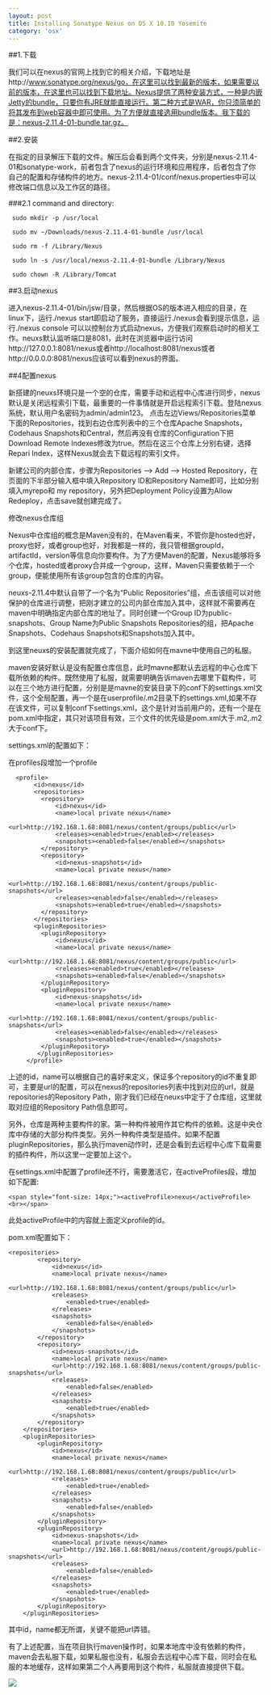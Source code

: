```yaml
---
layout: post
title: Installing Sonatype Nexus on OS X 10.10 Yosemite
category: 'osx'
---
```


##1.下载

我们可以在nexus的官网上找到它的相关介绍，下载地址是http://www.sonatype.org/nexus/go，在这里可以找到最新的版本，如果需要以前的版本，在这里也可以找到下载地址。Nexus提供了两种安装方式，一种是内嵌Jetty的bundle，只要你有JRE就能直接运行。第二种方式是WAR，你只须简单的将其发布到web容器中即可使用。为了方便就直接选用bundle版本。我下载的是：nexus-2.11.4-01-bundle.tar.gz。

##2.安装

在指定的目录解压下载的文件。解压后会看到两个文件夹，分别是nexus-2.11.4-01和sonatype-work，前者包含了nexus的运行环境和应用程序，后者包含了你自己的配置和存储构件的地方。nexus-2.11.4-01/conf/nexus.properties中可以修改端口信息以及工作区的路径。

###2.1 command and directory:

     sudo mkdir -p /usr/local

     sudo mv ~/Downloads/nexus-2.11.4-01-bundle /usr/local

     sudo rm -f /Library/Nexus

     sudo ln -s /usr/local/nexus-2.11.4-01-bundle /Library/Nexus

     sudo chown -R /Library/Tomcat

##3.启动nexus

进入nexus-2.11.4-01/bin/jsw/目录，然后根据OS的版本进入相应的目录，在linux下，运行./nexus start即启动了服务，直接运行./nexus会看到提示信息，运行./nexus console 可以以控制台方式启动nexus，方便我们观察启动时的相关工作。neuxs默认监听端口是8081，此时在浏览器中运行访问http://127.0.0.1:8081/nexus或者http://localhost:8081/nexus或者http://0.0.0.0:8081/nexus应该可以看到nexus的界面。

##4配置nexus

新搭建的neuxs环境只是一个空的仓库，需要手动和远程中心库进行同步，nexus默认是关闭远程索引下载，最重要的一件事情就是开启远程索引下载。登陆nexus系统，默认用户名密码为admin/admin123。 点击左边Views/Repositories菜单下面的Repositories，找到右边仓库列表中的三个仓库Apache Snapshots，Codehaus Snapshots和Central，然后再没有仓库的Configuration下把Download Remote Indexes修改为true。然后在这三个仓库上分别右键，选择Repari Index，这样Nexus就会去下载远程的索引文件。

新建公司的内部仓库，步骤为Repositories –> Add –> Hosted Repository，在页面的下半部分输入框中填入Repository ID和Repository Name即可，比如分别填入myrepo和 my repository，另外把Deployment Policy设置为Allow Redeploy，点击save就创建完成了。

修改nexus仓库组

Nexus中仓库组的概念是Maven没有的，在Maven看来，不管你是hosted也好，proxy也好，或者group也好，对我都是一样的，我只管根据groupId，artifactId，version等信息向你要构件。为了方便Maven的配置，Nexus能够将多个仓库，hosted或者proxy合并成一个group，这样，Maven只需要依赖于一个group，便能使用所有该group包含的仓库的内容。

neuxs-2.11.4中默认自带了一个名为“Public Repositories”组，点击该组可以对他保护的仓库进行调整，把刚才建立的公司内部仓库加入其中，这样就不需要再在maven中明确指定内部仓库的地址了。同时创建一个Group ID为public-snapshots、Group Name为Public Snapshots Repositories的组，把Apache Snapshots、Codehaus Snapshots和Snapshots加入其中。

到这里neuxs的安装配置就完成了，下面介绍如何在mavne中使用自己的私服。

maven安装好默认是没有配置仓库信息，此时mavne都默认去远程的中心仓库下载所依赖的构件。既然使用了私服，就需要明确告诉maven去哪里下载构件，可以在三个地方进行配置，分别是是mavne的安装目录下的conf下的settings.xml文件，这个全局配置，再一个是在userprofile/.m2目录下的settings.xml,如果不存在该文件，可以复制conf下settings.xml，这个是针对当前用户的，还有一个是在pom.xml中指定，其只对该项目有效，三个文件的优先级是pom.xml大于.m2,.m2大于conf下。

settings.xml的配置如下：

在profiles段增加一个profile

      <profile>
           <id>nexus</id>
           <repositories>
             <repository>
                 <id>nexus</id>
                 <name>local private nexus</name>
                 <url>http://192.168.1.68:8081/nexus/content/groups/public</url>
                 <releases><enabled>true</enabled></releases>
                 <snapshots><enabled>false</enabled></snapshots>
             </repository>
             <repository>
                 <id>nexus-snapshots</id>
                 <name>local private nexus</name>
                 <url>http://192.168.1.68:8081/nexus/content/groups/public-snapshots</url>
                 <releases><enabled>false</enabled></releases>
                 <snapshots><enabled>true</enabled></snapshots>
             </repository>
           </repositories>
           <pluginRepositories>
             <pluginRepository>
                 <id>nexus</id>
                 <name>local private nexus</name>
                 <url>http://192.168.1.68:8081/nexus/content/groups/public</url>
                 <releases><enabled>true</enabled></releases>
                 <snapshots><enabled>false</enabled></snapshots>
             </pluginRepository>
             <pluginRepository>
                 <id>nexus-snapshots</id>
                 <name>local private nexus</name>
                 <url>http://192.168.1.68:8081/nexus/content/groups/public-snapshots</url>
                 <releases><enabled>false</enabled></releases>
                 <snapshots><enabled>true</enabled></snapshots>
             </pluginRepository>
            </pluginRepositories>
         </profile>
         

上述的id，name可以根据自己的喜好来定义，保证多个repository的id不重复即可，主要是url的配置，可以在nexus的repositories列表中找到对应的url，就是repositories的Repository Path，刚才我们已经在neuxs中定于了仓库组，这里就取对应组的Repository Path信息即可。

另外，仓库是两种主要构件的家。第一种构件被用作其它构件的依赖。这是中央仓库中存储的大部分构件类型。另外一种构件类型是插件。如果不配置pluginRepositories，那么执行maven动作时，还是会看到去远程中心库下载需要的插件构件，所以这里一定要加上这个。

在settings.xml中配置了profile还不行，需要激活它，在activeProfiles段，增加如下配置:

    <span style="font-size: 14px;"><activeProfile>nexus</activeProfile><br></span>
    
此处activeProfile中的内容就上面定义profile的id。

pom.xml配置如下：

    <repositories>
            <repository>
                <id>nexus</id>
                <name>local private nexus</name>
                <url>http://192.168.1.68:8081/nexus/content/groups/public</url>
                <releases>
                    <enabled>true</enabled>
                </releases>
                <snapshots>
                    <enabled>false</enabled>
                </snapshots>
            </repository>
            <repository>
                <id>nexus-snapshots</id>
                <name>local private nexus</name>
                <url>http://192.168.1.68:8081/nexus/content/groups/public-snapshots</url>
                <releases>
                    <enabled>false</enabled>
                </releases>
                <snapshots>
                    <enabled>true</enabled>
                </snapshots>
            </repository>
        </repositories>
        <pluginRepositories>
            <pluginRepository>
                <id>nexus</id>
                <name>local private nexus</name>
                <url>http://192.168.1.68:8081/nexus/content/groups/public</url>
                <releases>
                    <enabled>true</enabled>
                </releases>
                <snapshots>
                    <enabled>false</enabled>
                </snapshots>
            </pluginRepository>
            <pluginRepository>
                <id>nexus-snapshots</id>
                <name>local private nexus</name>
                <url>http://192.168.1.68:8081/nexus/content/groups/public-snapshots</url>
                <releases>
                    <enabled>false</enabled>
                </releases>
                <snapshots>
                    <enabled>true</enabled>
                </snapshots>
            </pluginRepository>
        </pluginRepositories>
        
其中id，name都无所谓，关键不能把url弄错。

有了上述配置，当在项目执行maven操作时，如果本地库中没有依赖的构件，maven会去私服下载，如果私服也没有，私服会去远程中心库下载，同时会在私服的本地缓存，这样如果第二个人再要用到这个构件，私服就直接提供下载。
    
<img src="/images/nexus.png">